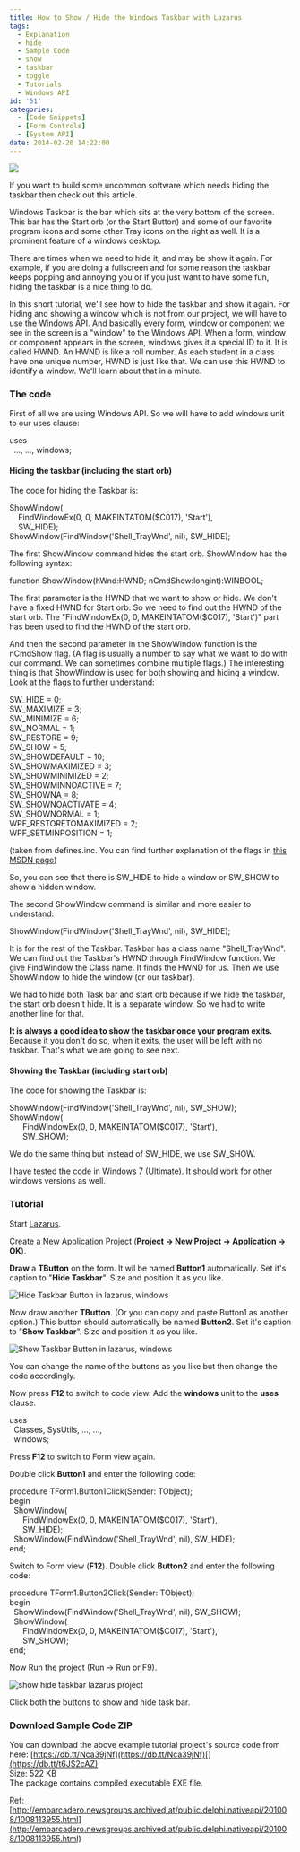 ```yaml
---
title: How to Show / Hide the Windows Taskbar with Lazarus
tags:
  - Explanation
  - hide
  - Sample Code
  - show
  - taskbar
  - toggle
  - Tutorials
  - Windows API
id: '51'
categories:
  - [Code Snippets]
  - [Form Controls]
  - [System API]
date: 2014-02-20 14:22:00
---
```


![](show-hide-windows-taskbar-lazarus/task-bar-show-hide-lazplanet-thumb.jpg)

If you want to build some uncommon software which needs hiding the taskbar then check out this article.
<!-- more -->
  
  
Windows Taskbar is the bar which sits at the very bottom of the screen. This bar has the Start orb (or the Start Button) and some of our favorite program icons and some other Tray icons on the right as well. It is a prominent feature of a windows desktop.  
  
There are times when we need to hide it, and may be show it again. For example, if you are doing a fullscreen and for some reason the taskbar keeps popping and annoying you or if you just want to have some fun, hiding the taskbar is a nice thing to do.  
  
In this short tutorial, we'll see how to hide the taskbar and show it again. For hiding and showing a window which is not from our project, we will have to use the Windows API. And basically every form, window or component we see in the screen is a "window" to the Windows API. When a form, window or component appears in the screen, windows gives it a special ID to it. It is called HWND. An HWND is like a roll number. As each student in a class have one unique number, HWND is just like that. We can use this HWND to identify a window. We'll learn about that in a minute.

### The code

First of all we are using Windows API. So we will have to add windows unit to our uses clause:  

uses  
  ..., ..., windows;

  

#### Hiding the taskbar (including the start orb)

The code for hiding the Taskbar is:  

ShowWindow(  
    FindWindowEx(0, 0, MAKEINTATOM($C017), 'Start'),  
    SW\_HIDE);  
ShowWindow(FindWindow('Shell\_TrayWnd', nil), SW\_HIDE);

  
The first ShowWindow command hides the start orb. ShowWindow has the following syntax:  

function ShowWindow(hWnd:HWND; nCmdShow:longint):WINBOOL;

  
The first parameter is the HWND that we want to show or hide. We don't have a fixed HWND for Start orb. So we need to find out the HWND of the start orb. The "FindWindowEx(0, 0, MAKEINTATOM($C017), 'Start')" part has been used to find the HWND of the start orb.  
  
And then the second parameter in the ShowWindow function is the nCmdShow flag. (A flag is usually a number to say what we want to do with our command. We can sometimes combine multiple flags.) The interesting thing is that ShowWindow is used for both showing and hiding a window. Look at the flags to further understand:  
  

SW\_HIDE = 0;  
SW\_MAXIMIZE = 3;  
SW\_MINIMIZE = 6;  
SW\_NORMAL = 1;  
SW\_RESTORE = 9;  
SW\_SHOW = 5;  
SW\_SHOWDEFAULT = 10;  
SW\_SHOWMAXIMIZED = 3;  
SW\_SHOWMINIMIZED = 2;  
SW\_SHOWMINNOACTIVE = 7;  
SW\_SHOWNA = 8;  
SW\_SHOWNOACTIVATE = 4;  
SW\_SHOWNORMAL = 1;  
WPF\_RESTORETOMAXIMIZED = 2;  
WPF\_SETMINPOSITION = 1;

(taken from defines.inc. You can find further explanation of the flags in [this MSDN page](http://msdn.microsoft.com/en-us/library/windows/desktop/ms633548%28v=vs.85%29.aspx))  
  
So, you can see that there is SW\_HIDE to hide a window or SW\_SHOW to show a hidden window.  
  
The second ShowWindow command is similar and more easier to understand:  

ShowWindow(FindWindow('Shell\_TrayWnd', nil), SW\_HIDE);

  
It is for the rest of the Taskbar. Taskbar has a class name "Shell\_TrayWnd". We can find out the Taskbar's HWND through FindWindow function. We give FindWindow the Class name. It finds the HWND for us. Then we use ShowWindow to hide the window (or our taskbar).  
  
We had to hide both Task bar and start orb because if we hide the taskbar, the start orb doesn't hide. It is a separate window. So we had to write another line for that.  
  
**It is always a good idea to show the taskbar once your program exits.** Because it you don't do so, when it exits, the user will be left with no taskbar. That's what we are going to see next.  

#### Showing the Taskbar (including start orb)

The code for showing the Taskbar is:  

ShowWindow(FindWindow('Shell\_TrayWnd', nil), SW\_SHOW);  
ShowWindow(  
      FindWindowEx(0, 0, MAKEINTATOM($C017), 'Start'),  
      SW\_SHOW);

  
We do the same thing but instead of SW\_HIDE, we use SW\_SHOW.  
  
I have tested the code in Windows 7 (Ultimate). It should work for other windows versions as well.

### Tutorial

Start [Lazarus](http://www.lazarus.freepascal.org/).  
  
Create a New Application Project (**Project -> New Project -> Application -> OK**).  
  
**Draw** a **TButton** on the form. It wil be named **Button1** automatically. Set it's caption to "**Hide Taskbar**". Size and position it as you like.  
  

![Hide Taskbar Button in lazarus, windows](show-hide-windows-taskbar-lazarus/hide-taskbar-button-lazarus.gif "Hide Taskbar Button in lazarus, windows")

  
Now draw another **TButton**. (Or you can copy and paste Button1 as another option.) This button should automatically be named **Button2**. Set it's caption to "**Show Taskbar**". Size and position it as you like.  
  
  

![Show Taskbar Button in lazarus, windows](show-hide-windows-taskbar-lazarus/show-taskbar-button-lazarus.gif "Show Taskbar Button in lazarus, windows")

  
You can change the name of the buttons as you like but then change the code accordingly.  
  
Now press **F12** to switch to code view. Add the **windows** unit to the **uses** clause:  
  

uses  
  Classes, SysUtils, ..., ...,  
  windows;

  
Press **F12** to switch to Form view again.  
  
Double click **Button1** and enter the following code:  
  

procedure TForm1.Button1Click(Sender: TObject);  
begin  
  ShowWindow(  
      FindWindowEx(0, 0, MAKEINTATOM($C017), 'Start'),  
      SW\_HIDE);  
  ShowWindow(FindWindow('Shell\_TrayWnd', nil), SW\_HIDE);  
end;

  
Switch to Form view (**F12**). Double click **Button2** and enter the following code:  
  

procedure TForm1.Button2Click(Sender: TObject);  
begin  
  ShowWindow(FindWindow('Shell\_TrayWnd', nil), SW\_SHOW);  
  ShowWindow(  
      FindWindowEx(0, 0, MAKEINTATOM($C017), 'Start'),  
      SW\_SHOW);  
end;

  
Now Run the project (Run -> Run or F9).  
  

![show hide taskbar lazarus project](show-hide-windows-taskbar-lazarus/show-hide-taskbar-lazarus-project.gif "show hide taskbar lazarus project")

  
Click both the buttons to show and hide task bar.  
  

### Download Sample Code ZIP

You can download the above example tutorial project's source code from here: [https://db.tt/Nca39jNf](https://db.tt/Nca39jNf)[](https://db.tt/t6JS2cAZ)  
Size: 522 KB  
The package contains compiled executable EXE file.  
  
Ref: [http://embarcadero.newsgroups.archived.at/public.delphi.nativeapi/201008/1008113955.html](http://embarcadero.newsgroups.archived.at/public.delphi.nativeapi/201008/1008113955.html)